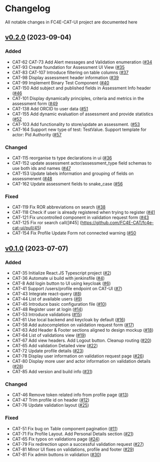 # Changelog

All notable changes in FC4E-CAT-UI project are documented here


## [v0.2.0](https://github.com/FC4E-CAT/fc4e-cat-ui/releases/tag/v0.2.0) (2023-09-04)


### Added

- CAT-62 CAT-73 Add Alert messages and Validation enumeration ([#34](https://github.com/FC4E-CAT/fc4e-cat-ui/pull/34)
- CAT-93 Create foundation for Assessment UI View ([#35](https://github.com/FC4E-CAT/fc4e-cat-ui/pull/35)
- CAT-83 CAT-107 Introduce filtering on table columns ([#37](https://github.com/FC4E-CAT/fc4e-cat-ui/pull/37)
- CAT-98 Display assessment header information ([#39](https://github.com/FC4E-CAT/fc4e-cat-ui/pull/39)
- CAT-99 Implement Binary Test Component ([#40](https://github.com/FC4E-CAT/fc4e-cat-ui/pull/40)
- CAT-150 Add subject and published fields in Assessment Info header ([#46](https://github.com/FC4E-CAT/fc4e-cat-ui/pull/46)
- CAT-101 Display dynamically principles, criteria and metrics in the assessment form ([#49](https://github.com/FC4E-CAT/fc4e-cat-ui/pull/49)
- CAT-138 Add ORCID to user data ([#51](https://github.com/FC4E-CAT/fc4e-cat-ui/pull/51)
- CAT-155 Add dynamic evaluation of assessment and provide statistics ([#52](https://github.com/FC4E-CAT/fc4e-cat-ui/pull/52)
- CAT-103 Add functionality to store/update an assessment. ([#53](https://github.com/FC4E-CAT/fc4e-cat-ui/pull/53)
- CAT-164 Support new type of test: TestValue. Support template for actor: Pid Authority ([#57](https://github.com/FC4E-CAT/fc4e-cat-ui/pull/57)


### Changed

- CAT-115 reorganise ts type declarations in ui ([#36](https://github.com/FC4E-CAT/fc4e-cat-ui/pull/36)
- CAT-152 update assessment actor/assessment_type field schemas to use both ids and names ([#47](https://github.com/FC4E-CAT/fc4e-cat-ui/pull/47)
- CAT-153 Update labels information and grouping of fields on assessmenent ([#48](https://github.com/FC4E-CAT/fc4e-cat-ui/pull/48)
- CAT-162 Update assessment fields to snake_case ([#56](https://github.com/FC4E-CAT/fc4e-cat-ui/pull/56)


### Fixed

- CAT-119 Fix ROR abbreviations on search ([#38](https://github.com/FC4E-CAT/fc4e-cat-ui/pull/38)
- CAT-118 Check if user is already registered when trying to register ([#41](https://github.com/FC4E-CAT/fc4e-cat-ui/pull/41)
- CAT-121 Fix uncontrolled component in validation request form ([#43](https://github.com/FC4E-CAT/fc4e-cat-ui/pull/43)
- CAT-125 Fix ror search call([#45] (https://github.com/FC4E-CAT/fc4e-cat-ui/pull/45)
- CAT-154 Fix Profile Update Form not connected warning ([#50](https://github.com/FC4E-CAT/fc4e-cat-ui/pull/50)




## [v0.1.0](https://github.com/FC4E-CAT/fc4e-cat-ui/releases/tag/v0.1.0) (2023-07-07)

### Added

- CAT-35 Initialize React.JS Typescript project ([#2](https://github.com/FC4E-CAT/fc4e-cat-ui/pull/2))
- CAT-36 Automate ui build with jenkinsfile ([#4](https://github.com/FC4E-CAT/fc4e-cat-ui/pull/4))
- CAT-8 Add login button to UI using keycloak ([#6](https://github.com/FC4E-CAT/fc4e-cat-ui/pull/6))
- CAT-41 Support /users/profile endpoint on CAT-UI ([#7](https://github.com/FC4E-CAT/fc4e-cat-ui/pull/7))
- CAT-43 Integrate react-query ([#8](https://github.com/FC4E-CAT/fc4e-cat-ui/pull/8))
- CAT-44 List of available users ([#9](https://github.com/FC4E-CAT/fc4e-cat-ui/pull/9))
- CAT-45 Introduce basic configuration file ([#10](https://github.com/FC4E-CAT/fc4e-cat-ui/pull/10))
- CAT-48 Register user at login ([#14](https://github.com/FC4E-CAT/fc4e-cat-ui/pull/14))
- CAT-53 Introduce validations ([#15](https://github.com/FC4E-CAT/fc4e-cat-ui/pull/15))
- CAT-61 Use local backend and keycloak by default ([#16](https://github.com/FC4E-CAT/fc4e-cat-ui/pull/16))
- CAT-58 Add autocompletion on validation request form ([#17](https://github.com/FC4E-CAT/fc4e-cat-ui/pull/17))
- CAT-63 Add Header & Footer sections aligned to design mockup ([#18](https://github.com/FC4E-CAT/fc4e-cat-ui/pull/18))
- CAT-64 List of validations view ([#19](https://github.com/FC4E-CAT/fc4e-cat-ui/pull/19))
- CAT-67 Add view headers. Add Logout button. Cleanup routing ([#20](https://github.com/FC4E-CAT/fc4e-cat-ui/pull/20))
- CAT-65 Add validation Detailed view ([#22](https://github.com/FC4E-CAT/fc4e-cat-ui/pull/22))
- CAT-72 Update profile details ([#23](https://github.com/FC4E-CAT/fc4e-cat-ui/pull/23))
- CAT-78 Display user information on validation request page ([#26](https://github.com/FC4E-CAT/fc4e-cat-ui/pull/26))
- CAT-80 Display more user and actor information on validation details ([#28](https://github.com/FC4E-CAT/fc4e-cat-ui/pull/28))
- CAT-85 Add version and build info ([#31](https://github.com/FC4E-CAT/fc4e-cat-ui/pull/31))


### Changed

- CAT-46 Remove token related info from profile page ([#13](https://github.com/FC4E-CAT/fc4e-cat-ui/pull/13))
- CAT-47 Trim profile id on header ([#12](https://github.com/FC4E-CAT/fc4e-cat-ui/pull/12))
- CAT-76 Update validation layout ([#25](https://github.com/FC4E-CAT/fc4e-cat-ui/pull/25))

### Fixed

- CAT-51 Fix bug on Table component pagination ([#11](https://github.com/FC4E-CAT/fc4e-cat-ui/pull/11))
- CAT-71 Fix Profile Layout. Add Personal Details section ([#21](https://github.com/FC4E-CAT/fc4e-cat-ui/pull/21))
- CAT-65 Fix typos on validations page ([#24](https://github.com/FC4E-CAT/fc4e-cat-ui/pull/24))
- CAT-79 Fix redirection upon a successful validation request ([#27](https://github.com/FC4E-CAT/fc4e-cat-ui/pull/27))
- CAT-81 Minor UI fixes on validations, profile and footer ([#29](https://github.com/FC4E-CAT/fc4e-cat-ui/pull/29))
- CAT-81 Fix admin buttons in validation ([#30](https://github.com/FC4E-CAT/fc4e-cat-ui/pull/30))

